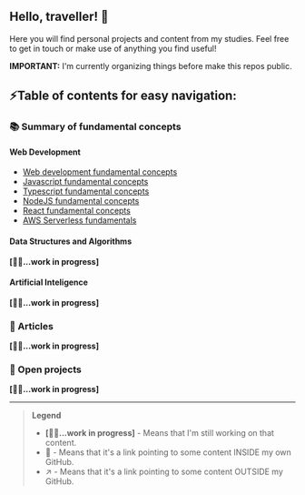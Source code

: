## Hello, traveller! 👋

Here you will find personal projects and content from my studies.
Feel free to get in touch or make use of anything you find useful!

**IMPORTANT:** I'm currently organizing things before make this repos public.

## ⚡Table of contents for easy navigation:

### 📚 Summary of fundamental concepts
#### Web Development
- [Web development fundamental concepts](https://github.com/techno-canvas/concepts-web-development)
- [Javascript fundamental concepts](https://github.com/techno-canvas/concepts-javascript)
- [Typescript fundamental concepts](https://github.com/techno-canvas/concepts-typescript)
- [NodeJS fundamental concepts](https://github.com/techno-canvas/concepts-nodejs)
- [React fundamental concepts](https://github.com/techno-canvas/concepts-react)
- [AWS Serverless fundamentals](https://github.com/techno-canvas/concepts-aws-serverless)

#### Data Structures and Algorithms
  **[👷‍♂️...work in progress]**

#### Artificial Inteligence
  **[👷‍♂️...work in progress]**

### 💼 Articles
  **[👷‍♂️...work in progress]**
  
### 💼 Open projects
  **[👷‍♂️...work in progress]**

---

> **Legend**
> - **[👷‍♂️...work in progress]** - Means that I'm still working on that content.
> - 🔗 - Means that it's a link pointing to some content INSIDE my own GitHub.
> - ↗️ - Means that it's a link pointing to some content OUTSIDE my GitHub.


